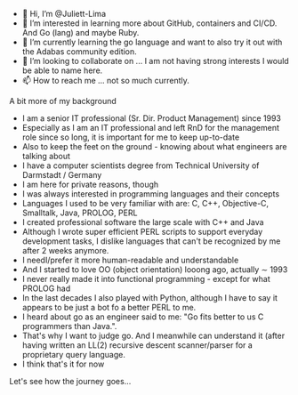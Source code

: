 - 👋 Hi, I’m @Juliett-Lima
- 👀 I’m interested in learning more about GitHub, containers and CI/CD. And Go (lang) and maybe Ruby.
- 🌱 I’m currently learning the go language and want to also try it out with the Adabas community edition.
- 💞️ I’m looking to collaborate on ... I am not having strong interests I would be able to name here.
- 📫 How to reach me ... not so much currently.

A bit more of my background
- I am a senior IT professional (Sr. Dir. Product Management) since 1993
- Especially as I am an IT professional and left RnD for the management role since so long, it is important for me to keep up-to-date
- Also to keep the feet on the ground - knowing about what engineers are talking about
- I have a computer scientists degree from Technical University of Darmstadt / Germany
- I am here for private reasons, though
- I was always interested in programming languages and their concepts
- Languages I used to be very familiar with are: C, C++, Objective-C, Smalltalk, Java, PROLOG, PERL
- I created professional software the large scale with C++ and Java
- Although I wrote super efficient PERL scripts to support everyday development tasks, I dislike languages that can't be recognized by me after 2 weeks anymore.
- I needI/prefer it more human-readable and understandable
- And I started to love OO (object orientation) looong ago, actually ∼ 1993
- I never really made it into functional programming - except for what PROLOG had
- In the last decades I also played with Python, although I have to say it appears to be just a bot fo a better PERL to me.
- I heard about go as an engineer said to me: "Go fits better to us C programmers than Java.".
- That's why I want to judge go. And I meanwhile can understand it (after having written an LL(2) recursive descent scanner/parser for a proprietary query language.
- I think that's it for now

Let's see how the journey goes...

<!---
Juliett-Lima/Juliett-Lima is a ✨ special ✨ repository because its `README.md` (this file) appears on your GitHub profile.
You can click the Preview link to take a look at your changes.
--->
